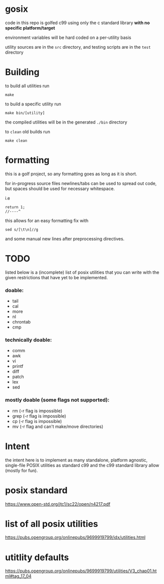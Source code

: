 # gosix
code in this repo is golfed c99 using only the c standard library **with no specific platform/target**

environment variables will be hard coded on a per-utility basis

utility sources are in the `src` directory, and testing scripts are in the `test` directory

# Building
to build all utilities run
```
make
```

to build a specific utility run
```
make bin/[utility]
```

the compiled utilities will be in the generated `./bin` directory

to `clean` old builds run
```
make clean
```

# formatting
this is a golf project, so any formatting goes as long as it is short.

for in-progress source files newlines/tabs can be used to spread out code, but spaces should be used for necessary whitespace.

i.e
```
return 1;
//----^
```

this allows for an easy formatting fix with
```
sed s/[\t\n]//g
```
and some manual new lines after preprocessing directives.

# TODO
listed below is a (incomplete) list of posix utilities that you can write with the given restrictions that have yet to be implemented.

### doable:
- tail
- cal
- more
- nl
- chrontab
- cmp

### technically doable:
- comm
- awk
- vi
- printf
- diff
- patch
- lex
- sed

### mostly doable (some flags not supported):
- rm (-r flag is impossible)
- grep (-r flag is impossible)
- cp (-r flag is impossible)
- mv (-r flag and can't make/move directories)

# Intent
the intent here is to implement as many standalone, platform agnostic, single-file POSIX utilities as standard c99 and the c99 standard library allow (mostly for fun).

# posix standard
https://www.open-std.org/jtc1/sc22/open/n4217.pdf
# list of all posix utilities
https://pubs.opengroup.org/onlinepubs/9699919799/idx/utilities.html
# utitlity defaults
https://pubs.opengroup.org/onlinepubs/9699919799/utilities/V3_chap01.html#tag_17_04

